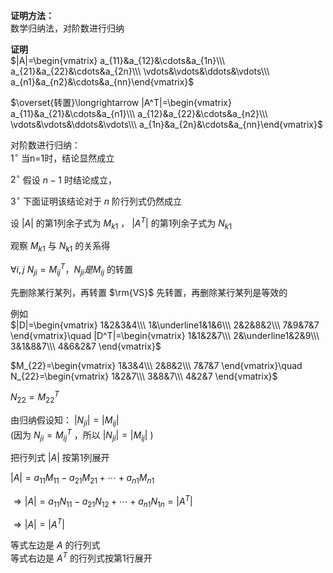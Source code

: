**证明方法：**    
数学归纳法，对阶数进行归纳    
    
**证明**    
 $|A|=\begin{vmatrix}    
a_{11}&a_{12}&\cdots&a_{1n}\\\     
a_{21}&a_{22}&\cdots&a_{2n}\\\     
\vdots&\vdots&\ddots&\vdots\\\     
a_{n1}&a_{n2}&\cdots&a_{nn}\end{vmatrix}$     
    
 $\overset{转置}\longrightarrow    
|A^T|=\begin{vmatrix}    
a_{11}&a_{21}&\cdots&a_{n1}\\\     
a_{12}&a_{22}&\cdots&a_{n2}\\\     
\vdots&\vdots&\ddots&\vdots\\\     
a_{1n}&a_{2n}&\cdots&a_{nn}\end{vmatrix}$     
    
对阶数进行归纳：    
 $1^\circ$  当n=1时，结论显然成立    
    
 $2^\circ$  假设 $n-1$ 时结论成立，    
    
 $3^\circ$  下面证明该结论对于 $n$ 阶行列式仍然成立    
    
设 $|A|$ 的第1列余子式为 $M_{k1}$ ， $|A^T|$ 的第1列余子式为 $N_{k1}$     
    
    
    
观察 $M_{k1}$ 与 $N_{k1}$ 的关系得    
    
 $\forall i,j\ N_{ji}=M_{ij}^T，N_{ji}是M_{ij}$ 的转置    
    
先删除某行某列，再转置 $\rm{VS}$ 先转置，再删除某行某列是等效的    
    
例如    
 $|D|=\begin{vmatrix}    
1&2&3&4\\\     
1&\underline1&1&6\\\     
2&2&8&2\\\     
7&9&7&7    
\end{vmatrix}\quad    
|D^T|=\begin{vmatrix}    
1&1&2&7\\\     
2&\underline1&2&9\\\     
3&1&8&7\\\     
4&6&2&7    
\end{vmatrix}$     
    
 $M_{22}=\begin{vmatrix}    
1&3&4\\\     
2&8&2\\\     
7&7&7    
\end{vmatrix}\quad    
N_{22}=\begin{vmatrix}    
1&2&7\\\     
3&8&7\\\     
4&2&7    
\end{vmatrix}$     
    
 $N_{22}=M_{22}^T$     
    
由归纳假设知： $|N_{ji}|=|M_{ij}|$     
(因为 $N_{ji}=M_{ij}^T$ ，所以 $|N_{ji}|=|M_{ij}|$ )    
    
    
    
把行列式 $|A|$ 按第1列展开    
    
 $|A|=a_{11}M_{11}-a_{21}M_{21}+\cdots+a_{n1}M_{n1}$     
    
 $\Rightarrow|A|=a_{11}N_{11}-a_{21}N_{12}+\cdots+a_{n1}N_{1n}=|A^T|$     
    
 $\Rightarrow|A|=|A^T|$     
    
等式左边是 $A$ 的行列式    
等式右边是 $A^T$ 的行列式按第1行展开    
    
    
    

